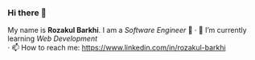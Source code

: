 ### Hi there 👋
My name is **Rozakul Barkhi**. I am a _Software Engineer_ 🥶
· 🌱 I’m currently learning _Web Development_ <br />
· 📫 How to reach me: https://www.linkedin.com/in/rozakul-barkhi

<div align="center">
<!--START_SECTION:waka-->
<!--END_SECTION:waka-->
</div>
